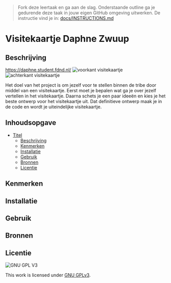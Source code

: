 > Fork deze leertaak en ga aan de slag. Onderstaande outline ga je gedurende deze taak in jouw eigen GitHub omgeving uitwerken. De instructie vind je in: [docs/INSTRUCTIONS.md](docs/INSTRUCTIONS.md)

# Visitekaartje Daphne Zwuup

## Beschrijving
https://daphne.student.fdnd.nl/
![voorkant visitekaartje](https://user-images.githubusercontent.com/69635977/188321580-3d2bec1a-e764-4f6c-b9eb-e1c292f77d09.png)
![achterkant visitekaartje](https://user-images.githubusercontent.com/69635977/188321136-e8f37067-b2fc-41c9-9254-f7c3cbdf838c.png)

Het doel van het project is om jezelf voor te stellen binnen de tribe door middel van een visitekaartje. Eerst moet je bepalen wat ga je over jezelf vertellen in het visitekaartje. Daarna schets je een paar ideeën en kies je het beste ontwerp voor het visitekaartje uit. Dat definitieve ontwerp maak je in de code en wordt je uiteindelijke visitekaartje.

## Inhoudsopgave

- [Titel](#titel)
  * [Beschrijving](#beschrijving)
  * [Kenmerken](#kenmerken)
  * [Installatie](#installatie)
  * [Gebruik](#gebruik)
  * [Bronnen](#bronnen)
  * [Licentie](#licentie)

## Kenmerken

## Installatie

## Gebruik

## Bronnen

## Licentie

![GNU GPL V3](https://www.gnu.org/graphics/gplv3-127x51.png)

This work is licensed under [GNU GPLv3](./LICENSE).
